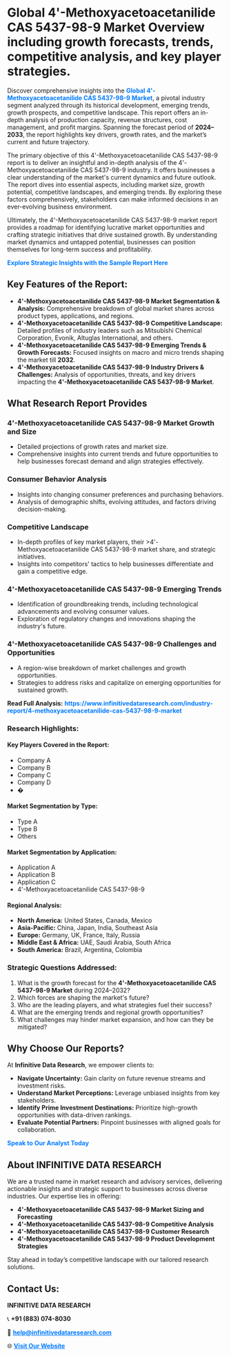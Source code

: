 <h1>Global 4'-Methoxyacetoacetanilide CAS 5437-98-9 Market Overview including growth forecasts, trends, competitive analysis, and key player strategies.</h1>
<p>
Discover comprehensive insights into the 
<a href="https://www.infinitivedataresearch.com/industry-report/4-methoxyacetoacetanilide-cas-5437-98-9-market" rel="dofollow" style="color: #007BFF; text-decoration: none;"><strong>Global 4'-Methoxyacetoacetanilide CAS 5437-98-9 Market</strong></a>, a pivotal industry segment analyzed through its historical development, emerging trends, growth prospects, and competitive landscape. This report offers an in-depth analysis of production capacity, revenue structures, cost management, and profit margins. Spanning the forecast period of <strong>2024–2033</strong>, the report highlights key drivers, growth rates, and the market’s current and future trajectory.
</p>
<p>
The primary objective of this 4'-Methoxyacetoacetanilide CAS 5437-98-9 report is to deliver an insightful and in-depth analysis of the 4'-Methoxyacetoacetanilide CAS 5437-98-9 industry. It offers businesses a clear understanding of the market's current dynamics and future outlook. The report dives into essential aspects, including market size, growth potential, competitive landscapes, and emerging trends. By exploring these factors comprehensively, stakeholders can make informed decisions in an ever-evolving business environment.
</p>
<p>
Ultimately, the 4'-Methoxyacetoacetanilide CAS 5437-98-9 market report provides a roadmap for identifying lucrative market opportunities and crafting strategic initiatives that drive sustained growth. By understanding market dynamics and untapped potential, businesses can position themselves for long-term success and profitability.
</p>
<p>
<a href="https://www.infinitivedataresearch.com/request-sample/reportId=111721" style="color: #007BFF; text-decoration: none;"><strong>Explore Strategic Insights with the Sample Report Here</strong></a>
</p>

<h2>Key Features of the Report:</h2>
<ul>
<li><strong>4'-Methoxyacetoacetanilide CAS 5437-98-9 Market Segmentation & Analysis:</strong> Comprehensive breakdown of global market shares across product types, applications, and regions.</li>
<li><strong>4'-Methoxyacetoacetanilide CAS 5437-98-9 Competitive Landscape:</strong> Detailed profiles of industry leaders such as Mitsubishi Chemical Corporation, Evonik, Altuglas International, and others.</li>
<li><strong>4'-Methoxyacetoacetanilide CAS 5437-98-9 Emerging Trends & Growth Forecasts:</strong> Focused insights on macro and micro trends shaping the market till <strong>2032</strong>.</li>
<li><strong>4'-Methoxyacetoacetanilide CAS 5437-98-9 Industry Drivers & Challenges:</strong> Analysis of opportunities, threats, and key drivers impacting the <strong>4'-Methoxyacetoacetanilide CAS 5437-98-9 Market</strong>.</li>
</ul>

<h2>What Research Report Provides</h2>
<h3>4'-Methoxyacetoacetanilide CAS 5437-98-9 Market Growth and Size</h3>
<ul>
<li>Detailed projections of growth rates and market size.</li>
<li>Comprehensive insights into current trends and future opportunities to help businesses forecast demand and align strategies effectively.</li>
</ul>

<h3>Consumer Behavior Analysis</h3>
<ul>
<li>Insights into changing consumer preferences and purchasing behaviors.</li>
<li>Analysis of demographic shifts, evolving attitudes, and factors driving decision-making.</li>
</ul>

<h3>Competitive Landscape</h3>
<ul>
<li>In-depth profiles of key market players, their >4'-Methoxyacetoacetanilide CAS 5437-98-9 market share, and strategic initiatives.</li>
<li>Insights into competitors' tactics to help businesses differentiate and gain a competitive edge.</li>
</ul>

<h3>4'-Methoxyacetoacetanilide CAS 5437-98-9 Emerging Trends</h3>
<ul>
<li>Identification of groundbreaking trends, including technological advancements and evolving consumer values.</li>
<li>Exploration of regulatory changes and innovations shaping the industry's future.</li>
</ul>

<h3>4'-Methoxyacetoacetanilide CAS 5437-98-9 Challenges and Opportunities</h3>
<ul>
<li>A region-wise breakdown of market challenges and growth opportunities.</li>
<li>Strategies to address risks and capitalize on emerging opportunities for sustained growth.</li>
</ul>
<p><strong>Read Full Analysis:</strong> <a href="https://www.infinitivedataresearch.com/industry-report/4-methoxyacetoacetanilide-cas-5437-98-9-market" rel="dofollow" style="color: #007BFF; text-decoration: none;"><strong>https://www.infinitivedataresearch.com/industry-report/4-methoxyacetoacetanilide-cas-5437-98-9-market</strong></a></p>
<h3>Research Highlights:</h3>
<h4>Key Players Covered in the Report:</h4>
<ul><li>Company A</li><li>Company B</li><li>Company C</li><li>Company D</li><li>�</li></ul>
<h4>Market Segmentation by Type:</h4>
<ul><li>Type A</li><li>Type B</li><li>Others</li></ul>
<h4>Market Segmentation by Application:</h4>
<ul><li>Application A</li><li>Application B</li><li>Application C</li><li>4&#039;-Methoxyacetoacetanilide CAS 5437-98-9</li></ul>

<h4>Regional Analysis:</h4>
<ul>
<li><strong>North America:</strong> United States, Canada, Mexico</li>
<li><strong>Asia-Pacific:</strong> China, Japan, India, Southeast Asia</li>
<li><strong>Europe:</strong> Germany, UK, France, Italy, Russia</li>
<li><strong>Middle East & Africa:</strong> UAE, Saudi Arabia, South Africa</li>
<li><strong>South America:</strong> Brazil, Argentina, Colombia</li>
</ul>

<h3>Strategic Questions Addressed:</h3>
<ol>
<li>What is the growth forecast for the <strong>4'-Methoxyacetoacetanilide CAS 5437-98-9 Market</strong> during 2024–2032?</li>
<li>Which forces are shaping the market's future?</li>
<li>Who are the leading players, and what strategies fuel their success?</li>
<li>What are the emerging trends and regional growth opportunities?</li>
<li>What challenges may hinder market expansion, and how can they be mitigated?</li>
</ol>

<h2>Why Choose Our Reports?</h2>
<p>At <strong>Infinitive Data Research</strong>, we empower clients to:</p>
<ul>
<li><strong>Navigate Uncertainty:</strong> Gain clarity on future revenue streams and investment risks.</li>
<li><strong>Understand Market Perceptions:</strong> Leverage unbiased insights from key stakeholders.</li>
<li><strong>Identify Prime Investment Destinations:</strong> Prioritize high-growth opportunities with data-driven rankings.</li>
<li><strong>Evaluate Potential Partners:</strong> Pinpoint businesses with aligned goals for collaboration.</li>
</ul>
<p><a href="https://www.infinitivedataresearch.com/industry-report/4-methoxyacetoacetanilide-cas-5437-98-9-market" rel="dofollow" style="color: #007BFF; text-decoration: none;"><strong>Speak to Our Analyst Today</strong></a></p>

<h2>About INFINITIVE DATA RESEARCH</h2>
<p>We are a trusted name in market research and advisory services, delivering actionable insights and strategic support to businesses across diverse industries. Our expertise lies in offering:</p>
<ul>
<li><strong>4'-Methoxyacetoacetanilide CAS 5437-98-9 Market Sizing and Forecasting</strong></li>
<li><strong>4'-Methoxyacetoacetanilide CAS 5437-98-9 Competitive Analysis</strong></li>
<li><strong>4'-Methoxyacetoacetanilide CAS 5437-98-9 Customer Research</strong></li>
<li><strong>4'-Methoxyacetoacetanilide CAS 5437-98-9 Product Development Strategies</strong></li>
</ul>
<p>Stay ahead in today’s competitive landscape with our tailored research solutions.</p>

<h2>Contact Us:</h2>
<p><strong>INFINITIVE DATA RESEARCH</strong></p>
<p>📞 <strong>+91 (883) 074-8030</strong></p>
<p>📧 <strong><a href="mailto:help@infinitivedataresearch.com" style="color: #007BFF;">help@infinitivedataresearch.com</a></strong></p>
<p>🌐 <strong><a href="https://www.infinitivedataresearch.com" rel="dofollow" style="color: #007BFF;">Visit Our Website</a></strong></p>